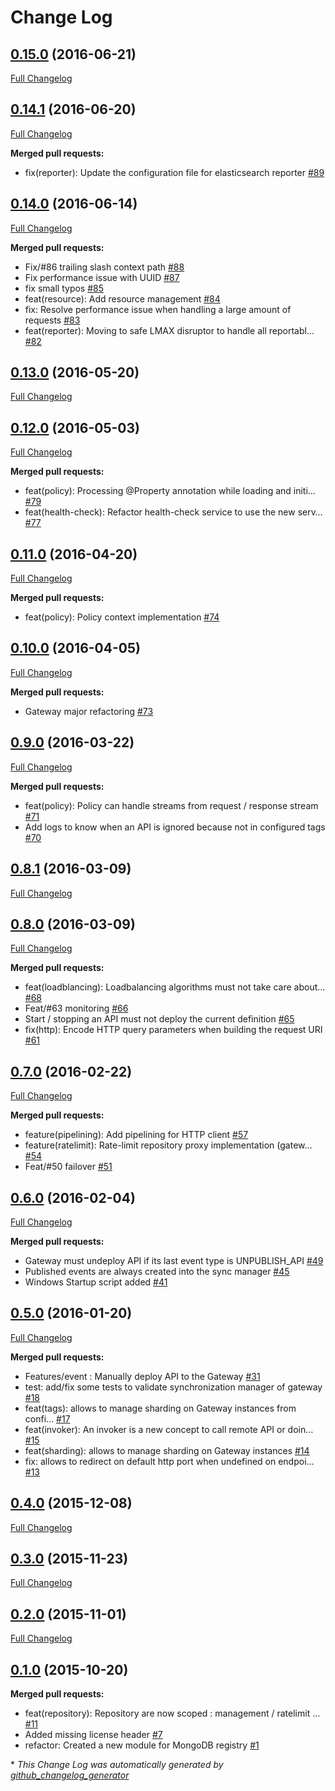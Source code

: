 # Change Log

## [0.15.0](https://github.com/gravitee-io/gravitee-gateway/tree/0.15.0) (2016-06-21)
[Full Changelog](https://github.com/gravitee-io/gravitee-gateway/compare/0.14.1...0.15.0)

## [0.14.1](https://github.com/gravitee-io/gravitee-gateway/tree/0.14.1) (2016-06-20)
[Full Changelog](https://github.com/gravitee-io/gravitee-gateway/compare/0.14.0...0.14.1)

**Merged pull requests:**

- fix\(reporter\): Update the configuration file for elasticsearch reporter [\#89](https://github.com/gravitee-io/gravitee-gateway/pull/89)

## [0.14.0](https://github.com/gravitee-io/gravitee-gateway/tree/0.14.0) (2016-06-14)
[Full Changelog](https://github.com/gravitee-io/gravitee-gateway/compare/0.13.0...0.14.0)

**Merged pull requests:**

- Fix/\#86 trailing slash context path [\#88](https://github.com/gravitee-io/gravitee-gateway/pull/88)
- Fix performance issue with UUID [\#87](https://github.com/gravitee-io/gravitee-gateway/pull/87)
- fix small typos [\#85](https://github.com/gravitee-io/gravitee-gateway/pull/85)
- feat\(resource\): Add resource management [\#84](https://github.com/gravitee-io/gravitee-gateway/pull/84)
- fix: Resolve performance issue when handling a large amount of requests [\#83](https://github.com/gravitee-io/gravitee-gateway/pull/83)
- feat\(reporter\): Moving to safe LMAX disruptor to handle all reportabl… [\#82](https://github.com/gravitee-io/gravitee-gateway/pull/82)

## [0.13.0](https://github.com/gravitee-io/gravitee-gateway/tree/0.13.0) (2016-05-20)
[Full Changelog](https://github.com/gravitee-io/gravitee-gateway/compare/0.12.0...0.13.0)

## [0.12.0](https://github.com/gravitee-io/gravitee-gateway/tree/0.12.0) (2016-05-03)
[Full Changelog](https://github.com/gravitee-io/gravitee-gateway/compare/0.11.0...0.12.0)

**Merged pull requests:**

- feat\(policy\): Processing @Property annotation while loading and initi… [\#79](https://github.com/gravitee-io/gravitee-gateway/pull/79)
- feat\(health-check\): Refactor health-check service to use the new serv… [\#77](https://github.com/gravitee-io/gravitee-gateway/pull/77)

## [0.11.0](https://github.com/gravitee-io/gravitee-gateway/tree/0.11.0) (2016-04-20)
[Full Changelog](https://github.com/gravitee-io/gravitee-gateway/compare/0.10.0...0.11.0)

**Merged pull requests:**

- feat\(policy\): Policy context implementation [\#74](https://github.com/gravitee-io/gravitee-gateway/pull/74)

## [0.10.0](https://github.com/gravitee-io/gravitee-gateway/tree/0.10.0) (2016-04-05)
[Full Changelog](https://github.com/gravitee-io/gravitee-gateway/compare/0.9.0...0.10.0)

**Merged pull requests:**

- Gateway major refactoring [\#73](https://github.com/gravitee-io/gravitee-gateway/pull/73)

## [0.9.0](https://github.com/gravitee-io/gravitee-gateway/tree/0.9.0) (2016-03-22)
[Full Changelog](https://github.com/gravitee-io/gravitee-gateway/compare/0.8.1...0.9.0)

**Merged pull requests:**

- feat\(policy\): Policy can handle streams from request / response stream [\#71](https://github.com/gravitee-io/gravitee-gateway/pull/71)
- Add logs to know when an API is ignored because not in configured tags [\#70](https://github.com/gravitee-io/gravitee-gateway/pull/70)

## [0.8.1](https://github.com/gravitee-io/gravitee-gateway/tree/0.8.1) (2016-03-09)
[Full Changelog](https://github.com/gravitee-io/gravitee-gateway/compare/0.8.0...0.8.1)

## [0.8.0](https://github.com/gravitee-io/gravitee-gateway/tree/0.8.0) (2016-03-09)
[Full Changelog](https://github.com/gravitee-io/gravitee-gateway/compare/0.7.0...0.8.0)

**Merged pull requests:**

- feat\(loadblancing\): Loadbalancing algorithms must not take care about… [\#68](https://github.com/gravitee-io/gravitee-gateway/pull/68)
- Feat/\#63 monitoring [\#66](https://github.com/gravitee-io/gravitee-gateway/pull/66)
- Start / stopping an API must not deploy the current definition [\#65](https://github.com/gravitee-io/gravitee-gateway/pull/65)
- fix\(http\): Encode HTTP query parameters when building the request URI [\#61](https://github.com/gravitee-io/gravitee-gateway/pull/61)

## [0.7.0](https://github.com/gravitee-io/gravitee-gateway/tree/0.7.0) (2016-02-22)
[Full Changelog](https://github.com/gravitee-io/gravitee-gateway/compare/0.6.0...0.7.0)

**Merged pull requests:**

- feature\(pipelining\): Add pipelining for HTTP client [\#57](https://github.com/gravitee-io/gravitee-gateway/pull/57)
- feature\(ratelimit\): Rate-limit repository proxy implementation \(gatew… [\#54](https://github.com/gravitee-io/gravitee-gateway/pull/54)
- Feat/\#50 failover [\#51](https://github.com/gravitee-io/gravitee-gateway/pull/51)

## [0.6.0](https://github.com/gravitee-io/gravitee-gateway/tree/0.6.0) (2016-02-04)
[Full Changelog](https://github.com/gravitee-io/gravitee-gateway/compare/0.5.0...0.6.0)

**Merged pull requests:**

- Gateway must undeploy API if its last event type is UNPUBLISH\_API [\#49](https://github.com/gravitee-io/gravitee-gateway/pull/49)
- Published events are always created into the sync manager [\#45](https://github.com/gravitee-io/gravitee-gateway/pull/45)
- Windows Startup script added [\#41](https://github.com/gravitee-io/gravitee-gateway/pull/41)

## [0.5.0](https://github.com/gravitee-io/gravitee-gateway/tree/0.5.0) (2016-01-20)
[Full Changelog](https://github.com/gravitee-io/gravitee-gateway/compare/0.4.0...0.5.0)

**Merged pull requests:**

- Features/event : Manually deploy API to the Gateway [\#31](https://github.com/gravitee-io/gravitee-gateway/pull/31)
- test: add/fix some tests to validate synchronization manager of gateway [\#18](https://github.com/gravitee-io/gravitee-gateway/pull/18)
- feat\(tags\): allows to manage sharding on Gateway instances from confi… [\#17](https://github.com/gravitee-io/gravitee-gateway/pull/17)
- feat\(invoker\): An invoker is a new concept to call remote API or doin… [\#15](https://github.com/gravitee-io/gravitee-gateway/pull/15)
- feat\(sharding\): allows to manage sharding on Gateway instances [\#14](https://github.com/gravitee-io/gravitee-gateway/pull/14)
- fix: allows to redirect on default http port when undefined on endpoi… [\#13](https://github.com/gravitee-io/gravitee-gateway/pull/13)

## [0.4.0](https://github.com/gravitee-io/gravitee-gateway/tree/0.4.0) (2015-12-08)
[Full Changelog](https://github.com/gravitee-io/gravitee-gateway/compare/0.3.0...0.4.0)

## [0.3.0](https://github.com/gravitee-io/gravitee-gateway/tree/0.3.0) (2015-11-23)
[Full Changelog](https://github.com/gravitee-io/gravitee-gateway/compare/0.2.0...0.3.0)

## [0.2.0](https://github.com/gravitee-io/gravitee-gateway/tree/0.2.0) (2015-11-01)
[Full Changelog](https://github.com/gravitee-io/gravitee-gateway/compare/0.1.0...0.2.0)

## [0.1.0](https://github.com/gravitee-io/gravitee-gateway/tree/0.1.0) (2015-10-20)
**Merged pull requests:**

- feat\(repository\): Repository are now scoped : management / ratelimit … [\#11](https://github.com/gravitee-io/gravitee-gateway/pull/11)
- Added missing license header [\#7](https://github.com/gravitee-io/gravitee-gateway/pull/7)
- refactor: Created a new module for MongoDB registry [\#1](https://github.com/gravitee-io/gravitee-gateway/pull/1)



\* *This Change Log was automatically generated by [github_changelog_generator](https://github.com/skywinder/Github-Changelog-Generator)*